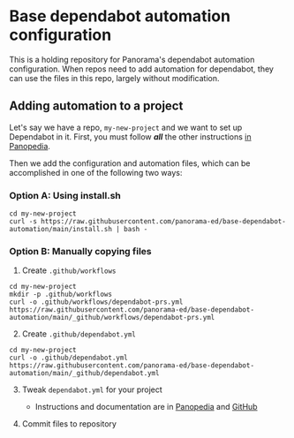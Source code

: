 # Base dependabot automation configuration

This is a holding repository for Panorama's dependabot automation configuration.
When repos need to add automation for dependabot, they can use the files in this
repo, largely without modification.

## Adding automation to a project

Let's say we have a repo, `my-new-project` and we want to set up Dependabot in
it. First, you must follow **_all_** the other instructions
[in Panopedia](https://panoramaed.atlassian.net/wiki/spaces/ENG/pages/2162262038/Setting+up+a+new+GitHub+repository).

Then we add the configuration and automation files, which can be accomplished in
one of the following two ways:

### Option A: Using install.sh

```shell
cd my-new-project
curl -s https://raw.githubusercontent.com/panorama-ed/base-dependabot-automation/main/install.sh | bash -
```

### Option B: Manually copying files

1. Create `.github/workflows`

```shell
cd my-new-project
mkdir -p .github/workflows
curl -o .github/workflows/dependabot-prs.yml https://raw.githubusercontent.com/panorama-ed/base-dependabot-automation/main/_github/workflows/dependabot-prs.yml
```

2. Create `.github/dependabot.yml`

```shell
cd my-new-project
curl -o .github/dependabot.yml https://raw.githubusercontent.com/panorama-ed/base-dependabot-automation/main/_github/dependabot.yml
```

3. Tweak `dependabot.yml` for your project
    - Instructions and documentation are
in [Panopedia](https://panoramaed.atlassian.net/wiki/spaces/ENG/pages/2162262038/Setting+up+a+new+GitHub+repository#Configure-Dependabot)
and [GitHub](https://docs.github.com/en/code-security/supply-chain-security/keeping-your-dependencies-updated-automatically/configuration-options-for-dependency-updates)

4. Commit files to repository
